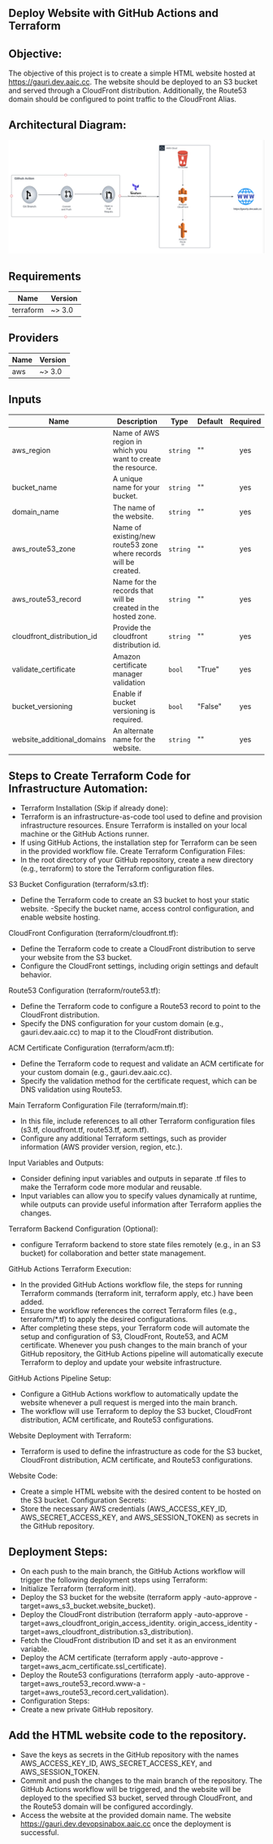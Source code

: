 ## Deploy Website with GitHub Actions and Terraform

## Objective:
The objective of this project is to create a simple HTML website hosted at https://gauri.dev.aaic.cc. The website should be deployed to an S3 bucket and served through a CloudFront distribution. Additionally, the Route53 domain should be configured to point traffic to the CloudFront Alias.

## Architectural Diagram: 

![Alt text](image.png)

## Requirements

| Name      | Version |
| --------- | ------- |
| terraform | ~> 3.0  | 


## Providers

| Name | Version |
| ---- | ------- |
| aws  | ~> 3.0  |

## Inputs

| Name         | Description                                                                                           | Type           | Default | Required |
| ------------ | ----------------------------------------------------------------------------------------------------- | -------------- | ------- | :------: |
| aws_region   | Name of AWS region in which you want to create the resource.                                          | `string`       | ""      |   yes    |
| bucket_name  | A unique name for your bucket.                                                                        | `string`       | ""      |   yes    |
| domain_name  | The name of the website.                                                                              | `string`       | ""      |   yes    |
| aws_route53_zone   | Name of existing/new route53 zone where records will be created.                                | `string`       | ""      |   yes    |
| aws_route53_record | Name for the records that will be created in the hosted zone.                                   | `string`       | ""      |   yes    |
| cloudfront_distribution_id | Provide the cloudfront distribution id.                                                 | `string`       | ""      |   yes    |
| validate_certificate  | Amazon certificate manager validation                                                        | `bool`         | "True"  |   yes    |
| bucket_versioning  | Enable if bucket versioning is required.                                                        | `bool`         | "False" |   yes    |
| website_additional_domains | An alternate name for the website.                                                      | `string`       | ""      |   yes    |


## Steps to Create Terraform Code for Infrastructure Automation:
- Terraform Installation (Skip if already done):
- Terraform is an infrastructure-as-code tool used to define and provision infrastructure resources. Ensure Terraform is installed on your local machine or the GitHub Actions runner.
- If using GitHub Actions, the installation step for Terraform can be seen in the provided workflow file.
Create Terraform Configuration Files:
- In the root directory of your GitHub repository, create a new directory (e.g., terraform) to store the Terraform configuration files.

S3 Bucket Configuration (terraform/s3.tf):
- Define the Terraform code to create an S3 bucket to host your static website.
-Specify the bucket name, access control configuration, and enable website hosting.

CloudFront Configuration (terraform/cloudfront.tf):
- Define the Terraform code to create a CloudFront distribution to serve your website from the S3 bucket.
- Configure the CloudFront settings, including origin settings and default behavior.

Route53 Configuration (terraform/route53.tf):
- Define the Terraform code to configure a Route53 record to point to the CloudFront distribution.
- Specify the DNS configuration for your custom domain (e.g., gauri.dev.aaic.cc) to map it to the CloudFront distribution.

ACM Certificate Configuration (terraform/acm.tf):
- Define the Terraform code to request and validate an ACM certificate for your custom domain (e.g., gauri.dev.aaic.cc).
- Specify the validation method for the certificate request, which can be DNS validation using Route53.

Main Terraform Configuration File (terraform/main.tf):
- In this file, include references to all other Terraform configuration files (s3.tf, cloudfront.tf, route53.tf, acm.tf).
- Configure any additional Terraform settings, such as provider information (AWS provider version, region, etc.).

Input Variables and Outputs:
- Consider defining input variables and outputs in separate .tf files to make the Terraform code more modular and reusable.
- Input variables can allow you to specify values dynamically at runtime, while outputs can provide useful information after Terraform applies the changes.

Terraform Backend Configuration (Optional):
- configure Terraform backend to store state files remotely (e.g., in an S3 bucket) for collaboration and better state management.

GitHub Actions Terraform Execution:
- In the provided GitHub Actions workflow file, the steps for running Terraform commands (terraform init, terraform apply, etc.) have been added.
- Ensure the workflow references the correct Terraform files (e.g., terraform/*.tf) to apply the desired configurations.
- After completing these steps, your Terraform code will automate the setup and configuration of S3, CloudFront, Route53, and ACM certificate. Whenever you push changes to the main branch of your GitHub repository, the GitHub Actions pipeline will automatically execute Terraform to deploy and update your website infrastructure.

GitHub Actions Pipeline Setup:
- Configure a GitHub Actions workflow to automatically update the website whenever a pull request is merged into the main branch.
- The workflow will use Terraform to deploy the S3 bucket, CloudFront distribution, ACM certificate, and Route53 configurations.

Website Deployment with Terraform:
- Terraform is used to define the infrastructure as code for the S3 bucket, CloudFront distribution, ACM certificate, and Route53 configurations.

Website Code:
- Create a simple HTML website with the desired content to be hosted on the S3 bucket.
Configuration Secrets:
- Store the necessary AWS credentials (AWS_ACCESS_KEY_ID, AWS_SECRET_ACCESS_KEY, and AWS_SESSION_TOKEN) as secrets in the GitHub repository.

## Deployment Steps:
- On each push to the main branch, the GitHub Actions workflow will trigger the following deployment steps using Terraform:
- Initialize Terraform (terraform init).
- Deploy the S3 bucket for the website (terraform apply -auto-approve -target=aws_s3_bucket.website_bucket).
- Deploy the CloudFront distribution (terraform apply -auto-approve -target=aws_cloudfront_origin_access_identity.  origin_access_identity   -target=aws_cloudfront_distribution.s3_distribution).
- Fetch the CloudFront distribution ID and set it as an environment variable.
- Deploy the ACM certificate (terraform apply -auto-approve -target=aws_acm_certificate.ssl_certificate).
- Deploy the Route53 configurations (terraform apply -auto-approve -target=aws_route53_record.www-a -target=aws_route53_record.cert_validation).
- Configuration Steps:
- Create a new private GitHub repository.

## Add the HTML website code to the repository.

- Save the keys as secrets in the GitHub repository with the names AWS_ACCESS_KEY_ID, AWS_SECRET_ACCESS_KEY, and AWS_SESSION_TOKEN.
- Commit and push the changes to the main branch of the repository. The GitHub Actions workflow will be triggered, and the website will be deployed to the specified S3 bucket, served through CloudFront, and the Route53 domain will be configured accordingly.
- Access the website at the provided domain name. The website https://gauri.dev.devopsinabox.aaic.cc once the deployment is successful.
